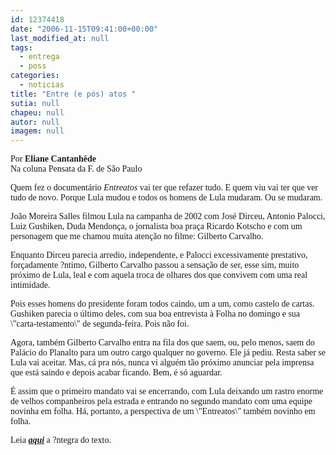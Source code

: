 ```yaml
---
id: 12374418
date: "2006-11-15T09:41:00+00:00"
last_modified_at: null
tags:
  - entrega
  - poss
categories:
  - noticias
title: "Entre (e pós) atos "
sutia: null
chapeu: null
autor: null
imagem: null
---
```

<p><P><FONT face=Verdana>Por<STRONG> Eliane Cantanhêde</STRONG><BR>Na coluna Pensata da F. de São Paulo</FONT></P></p>
<p><P><FONT face=Verdana>Quem fez o documentário <EM>Entreatos</EM> vai ter que refazer tudo. E quem viu vai ter que ver tudo de novo. Porque Lula mudou e todos os homens de Lula mudaram. Ou se mudaram.</FONT></P></p>
<p><P><FONT face=Verdana>João Moreira Salles filmou Lula na campanha de 2002 com José Dirceu, Antonio Palocci, Luiz Gushiken, Duda Mendonça, o jornalista boa praça Ricardo Kotscho e com um personagem que me chamou muita atenção no filme: Gilberto Carvalho.</FONT></P></p>
<p><P><FONT face=Verdana>Enquanto Dirceu parecia arredio, independente, e Palocci excessivamente prestativo, forçadamente ?ntimo, Gilberto Carvalho passou a sensação de ser, esse sim, muito próximo de Lula, leal e com aquela troca de olhares dos que convivem com uma real intimidade.</FONT></P></p>
<p><P><FONT face=Verdana>Pois esses homens do presidente foram todos caindo, um a um, como castelo de cartas. Gushiken parecia o último deles, com sua boa entrevista à Folha no domingo e sua \"carta-testamento\" de segunda-feira. Pois não foi.</FONT></P></p>
<p><P><FONT face=Verdana>Agora, também Gilberto Carvalho entra na fila dos que saem, ou, pelo menos, saem do Palácio do Planalto para um outro cargo qualquer no governo. Ele já pediu. Resta saber se Lula vai aceitar. Mas, cá pra nós, nunca vi alguém tão próximo anunciar pela imprensa que está saindo e depois acabar ficando. Bem, é só aguardar.</FONT></P></p>
<p><P><FONT face=Verdana>É assim que o primeiro mandato vai se encerrando, com Lula deixando um rastro enorme de velhos companheiros pela estrada e entrando no segundo mandato com uma equipe novinha em folha. Há, portanto, a perspectiva de um \"Entreatos\" também novinho em folha.</FONT></P></p>
<p><P><FONT face=Verdana>Leia <A href=\"https://www1.folha.uol.com.br/folha/pensata/ult681u237.shtml\" target=_blank><STRONG><EM>aqui</EM></STRONG></A> a ?ntegra do texto. </FONT></P> </p>
